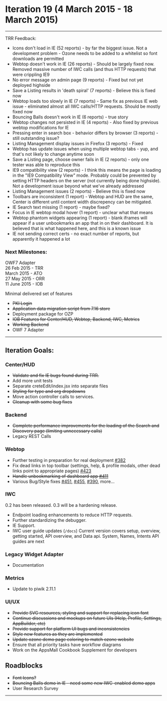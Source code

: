 # Iteration 19 (4 March 2015 - 18 March 2015)

*** 
TRR Feedback:

* Icons don't load in IE (52 reports) - by far the biggest issue. Not a development problem - Ozone needs to be added to a whitelist so font downloads are permitted
* Webtop doesn't work in IE (26 reports) - Should be largely fixed now. Removed massive number of IWC calls (and thus HTTP requests) that were crippling IE9
* No error message on admin page (9 reports) - Fixed but not yet deployed highside
* Save a Listing results in 'death spiral' (7 reports) - Believe this is fixed now
* Webtop loads too slowly in IE (7 reports) - Same fix as previous IE web issue - eliminated almost all IWC calls/HTTP requests. Should be mostly fixed now
* Bouncing Balls doesn't work in IE (6 reports) - true story
* Webtop changes not persisted in IE (4 reports) - Also fixed by previous webtop modifications for IE
* Pressing enter in search box - behavior differs by browser (3 reports) - still outstanding issue?
* Listing Management display issues in Firefox (3 reports) - Fixed
* Webtop has update issues when using multiple webtop tabs - yup, and that's not likely to change anytime soon
* Save a Listing page, choose owner fails in IE (2 reports) - only one tester was able to reproduce this
* IE9 compatibility view (2 reports) - I think this means the page is loading in the "IE9 Compatibility View" mode. Probably could be prevented by setting HTTP headers on the server (not currently being done highside). Not a development issue beyond what we've already addressed
* Listing Management issues (2 reports) - Believe this is fixed now
* Toolbars are inconsistent (1 report) - Webtop and HUD are the same, Center is different until content width discrepency can be mitigated.
* IE Search text missing (1 report) - maybe fixed?
* Focus in IE webtop modal hover (1 report) - unclear what that means
* Webtop phantom widgets appearing (1 report) - blank iframes will appear if a user unbookmarks an app that in on their dashboard. It is believed that is what happened here, and this is a known issue
* IE not sending correct certs - no exact number of reports, but apparently it happened a lot

### Next Milestones:
OWF7 Adapter
<br>26 Feb 2015 - TRR
<br>   March 2015 - ATO
<br>27 May 2015 - ORR
<br>11 June 2015 - IOB

Minimal delivered set of features
* ~~PKI Login~~
* ~~Application data migration script from 7.16 store~~
* Deployment package for OZP
* ~~IOB Features for Center/HUD, Webtop, Backend, IWC, Metrics~~
* ~~Working Backend~~
* OWF 7 Adapter


***

## Iteration Goals:
### Center/HUD
* ~~Validate and fix IE bugs found during TRR.~~
* Add more unit tests
* Separate creteEdit/index.jsx into separate files
* ~~Styling for type and org dropdowns~~
* Move action controller calls to services.
* ~~Cleanup with some bug fixes~~

### Backend
* ~~Complete performance improvements for the loading of the Search and Discovery page (limiting unnecessary calls)~~
* Legacy REST Calls

### Webtop
* Further testing in preparation for real deployment [#382](https://github.com/ozone-development/ozp-webtop/issues/382)
* Fix dead links in top toolbar (settings, help, & profile modals, other dead links point to appropriate pages) [#423](https://github.com/ozone-development/ozp-webtop/issues/423)
* ~~Handle unbookmarking of dashboard app [#411](https://github.com/ozone-development/ozp-webtop/issues/411)~~
* Various Bug/Style fixes [#451](https://github.com/ozone-development/ozp-webtop/issues/451), [#455](https://github.com/ozone-development/ozp-webtop/issues/455), [#390](https://github.com/ozone-development/ozp-webtop/issues/390), more...

### IWC
0.2 has been released. 0.3 will be a hardening release.
* Endpoint loading enhancements to reduce HTTP requests.
* Further standardizing the debugger.
* IE Support.
* IWC user guide updates (`/docs`) Current version covers setup, overview, getting started, API overview, and Data api. System, Names, Intents API guides are next

### Legacy Widget Adapter
* Documentation

### Metrics
* Update to piwik 2.11.1

### UI/UX
* ~~Provide SVG resources, styling and support for replacing icon font~~
* ~~Continue discussions and mockups on future UIs (Help, Profile, Settings, AppBuilder, etc)~~
* ~~Provide support for platform UI bugs and inconsistencies~~
* ~~Style new features as they are implemented~~
* ~~Update ozone demo page coloring to match ozone website~~
* Ensure that all priority tasks have workflow diagrams
* Work on the AppsMall Cookbook Supplement for developers

## Roadblocks
* ~~Font Icons?~~
* ~~Bouncing Balls demo in IE - need some new IWC-enabled demo apps~~
* User Research Survey

***